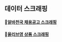 
## 데이터 스크래핑

#### :bookmark:[알바천국 채용공고 스크래핑](https://github.com/pitapatat/Data_Scraping/tree/main/alba)

#### :bookmark:[올리브영 상품 스크래핑]()




